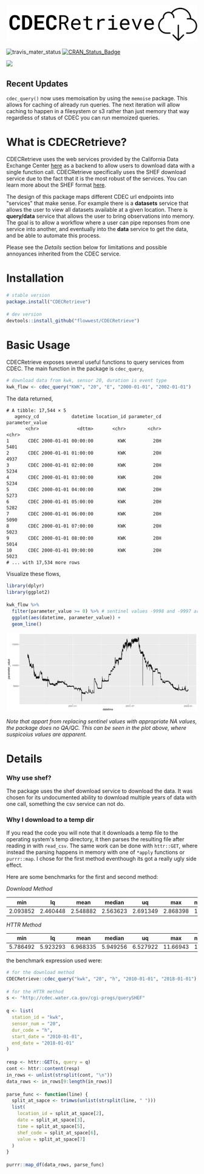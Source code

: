 ![cdec_retrieve_logo](https://raw.githubusercontent.com/FlowWest/CDECRetrieve/master/images/cdecretrieve_logo.png)

![travis_mater_status](https://travis-ci.org/FlowWest/CDECRetrieve.svg?branch=master)    [![CRAN_Status_Badge](http://www.r-pkg.org/badges/version/CDECRetrieve)](https://cran.r-project.org/package=CDECRetrieve)

![](https://cranlogs.r-pkg.org/badges/CDECRetrieve)

## Recent Updates

`cdec_query()` now uses memoisation by using the `memoise` package. This allows for 
caching of already run queries. The next iteration will allow caching to happen in a 
filesystem or s3 rather than just memory that way regardless of status of CDEC you can
run memoized queries. 

# What is CDECRetrieve?

CDECRetrieve uses the web services provided by the California Data Exchange Center
[here](http://cdec.water.ca.gov/) as a backend to allow users to download 
data with a single function call. CDECRetrieve specifically uses the SHEF download
service due to the fact that it is the most robust of the services. You can learn 
more about the SHEF format [here](http://www.nws.noaa.gov/om/water/resources/SHEF_CodeManual_5July2012.pdf).

The design of this package maps different CDEC url endpoints into "services" that 
make sense. For example there is a **datasets** service that allows the user to 
view all datasets available at a given location. There is **query/data** service
that allows the user to bring observations into memory. The goal is to allow a
workflow where a user can pipe reponses from one service into another, and eventually
into the **data** service to get the data, and be able to automate this process.

Please see the *Details* section below for limitations and possible annoyances 
inherited from the CDEC service.

# Installation 

```r 
# stable version 
package.install("CDECRetrieve")

# dev version
devtools::install_github("flowwest/CDECRetrieve")
```

# Basic Usage 

CDECRetrieve exposes several useful functions to query services from CDEC. 
The main function in the package is `cdec_query`, 

```r 
# download data from kwk, sensor 20, duration is event type
kwk_flow <- cdec_query("KWK", "20", "E", "2000-01-01", "2002-01-01")
```

The data returned,

```
# A tibble: 17,544 × 5
   agency_cd            datetime location_id parameter_cd parameter_value
       <chr>              <dttm>       <chr>        <chr>           <chr>
1       CDEC 2000-01-01 00:00:00         KWK          20H            5401
2       CDEC 2000-01-01 01:00:00         KWK          20H            4937
3       CDEC 2000-01-01 02:00:00         KWK          20H            5234
4       CDEC 2000-01-01 03:00:00         KWK          20H            5234
5       CDEC 2000-01-01 04:00:00         KWK          20H            5273
6       CDEC 2000-01-01 05:00:00         KWK          20H            5282
7       CDEC 2000-01-01 06:00:00         KWK          20H            5090
8       CDEC 2000-01-01 07:00:00         KWK          20H            5023
9       CDEC 2000-01-01 08:00:00         KWK          20H            5014
10      CDEC 2000-01-01 09:00:00         KWK          20H            5023
# ... with 17,534 more rows
```

Visualize these flows,


```r 
library(dplyr)
library(ggplot2)

kwk_flow %>% 
  filter(parameter_value >= 0) %>% # sentinel values -9998 and -9997 are present
  ggplot(aes(datetime, parameter_value)) + 
  geom_line()
```

![kwk](https://raw.githubusercontent.com/FlowWest/CDECRetrieve/master/images/kwk_flow_ts.png)

*Note that appart from replacing sentinel values with appropriate NA values, 
the package does no QA/QC. This can be seen in the plot above, where suspicoius 
values are apparent.*


# Details 


### Why use shef?

The package uses the shef download service to download the data. It was chosen
for its undocumented ability to download multiple years of data with one call,
something the csv service can not do.


### Why I download to a temp dir

If you read the code you will note that it downloads a temp file to the operating 
system's temp directory, it then parses the resulting file after reading in 
with `read_csv`. The same work can be done with `httr::GET`, where instead the parsing
happens in memory with one of `*apply` functions or `purrr::map`. I chose for the first
method eventhough its got a really ugly side effect. 

Here are some benchmarks for the first and second method:

*Download Method*

| min       |lq     |mean      |median       |uq      |max     |neval|
|----------|---------|--------|-------------|-------|---------|-----------|
| 2.093852 |2.460448| 2.548882| 2.563623| 2.691349| 2.868398|    100|
 

*HTTR Method*

|min       |lq        |mean   |median       |uq     | max     |neval|
|----------|---------|--------|-------------|-------|---------|-----------|
|5.786492| 5.923293| 6.968335 |5.949256 |6.527922 |11.66943 |   100|

the benchmark expression used were:

```r
# for the download method
CDECRetrieve::cdec_query("kwk", "20", "h", "2010-01-01", "2018-01-01")

# for the HTTR method
s <- "http://cdec.water.ca.gov/cgi-progs/querySHEF"

q <- list(
  station_id = "kwk",
  sensor_num = "20",
  dur_code = "h",
  start_date = "2010-01-01",
  end_date = "2018-01-01"
)

resp <- httr::GET(s, query = q)
cont <- httr::content(resp)
in_rows <- unlist(strsplit(cont, "\n"))
data_rows <- in_rows[9:length(in_rows)]

parse_func <- function(line) {
  split_at_sapce <- trimws(unlist(strsplit(line, " ")))
  list(
    location_id = split_at_space[2],
    date = split_at_space[3],
    time = split_at_space[5],
    shef_code = split_at_space[6],
    value = split_at_space[7]
  )
}

purrr::map_df(data_rows, parse_func)
```

